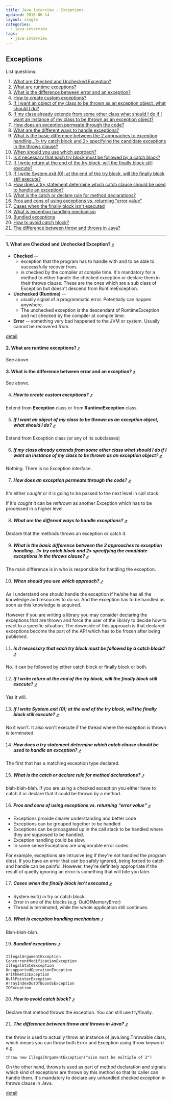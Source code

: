 ```yaml
---
title: Java Interview - Exceptions
updated: 2016-06-14
layout: single
categories:
  - java-interview
tags:
  - java-interview
---
```

Exceptions
---

List questions:

1. [What are Checked and Unchecked Exception?](#what-are-checked-and-unchecked-exception-10548exceptions)
1. [What are runtime exceptions?](#what-are-runtime-exceptions-10548exceptions)
1. [What is the difference between error and an exception?](#what-is-the-difference-between-error-and-an-exception-10548exceptions)
1. [How to create custom exceptions?](#how-to-create-custom-exceptions-)
1. [If I want an object of my class to be thrown as an exception object, what should I do?](#if-i-want-an-object-of-my-class-to-be-thrown-as-an-exception-object-what-should-i-do-)
1. [If my class already extends from some other class what should I do if I want an instance of my class to be thrown as an exception object?](#if-my-class-already-extends-from-some-other-class-what-should-i-do-if-i-want-an-instance-of-my-class-to-be-thrown-as-an-exception-object-)
1. [How does an exception permeate through the code?](#how-does-an-exception-permeate-through-the-code-)
1. [What are the different ways to handle exceptions?](#what-are-the-different-ways-to-handle-exceptions-)
1. [What is the basic difference between the 2 approaches to exception handling...1> try catch block and 2> specifying the candidate exceptions in the throws clause?](#what-is-the-basic-difference-between-the-2-approaches-to-exception-handling1-try-catch-block-and-2-specifying-the-candidate-exceptions-in-the-throws-clause-)
1. [When should you use which approach?](#when-should-you-use-which-approach-)
1. [Is it necessary that each try block must be followed by a catch block?](#is-it-necessary-that-each-try-block-must-be-followed-by-a-catch-block-)
1. [If I write return at the end of the try block, will the finally block still execute?](#if-i-write-return-at-the-end-of-the-try-block-will-the-finally-block-still-execute-)
1. [If I write System.exit (0); at the end of the try block, will the finally block still execute?](#if-i-write-systemexit-0-at-the-end-of-the-try-block-will-the-finally-block-still-execute-)
1. [How does a try statement determine which catch clause should be used to handle an exception?](#how-does-a-try-statement-determine-which-catch-clause-should-be-used-to-handle-an-exception-)
1. [What is the catch or declare rule for method declarations?](#what-is-the-catch-or-declare-rule-for-method-declarations-)
1. [Pros and cons of using exceptions vs. returning "error value"](#pros-and-cons-of-using-exceptions-vs-returning-error-value-)
1. [Cases when the finally block isn't executed](#cases-when-the-finally-block-isnt-executed-)
1. [What is exception handling mechanism](#what-is-exception-handling-mechanism-)
1. [Bundled exceptions](#bundled-exceptions-)
1. [How to avoid catch block?](#how-to-avoid-catch-block-)
1. [The difference between throw and throws in Java?]()

---

#### 1. What are Checked and Unchecked Exception? [&#10548;](#exceptions)

  * **Checked** --
    * exception that the program has to handle with and to be able to successfully recover from.
    * is checked by the compiler at compile time. It's mandatory for a method to either handle the checked exception or declare them in their throws clause. These are the ones which are a sub class of Exception but doesn't descend from RuntimeException.
  * **Unchecked (Runtime)** --
    * usually signal of a programmatic error. Potentially can happen anywhere.
    * The unchecked exception is the descendant of RuntimeException and not checked by the compiler at compile time.
  * **Error** -- something very bad happened to the JVM or system. Usually cannot be recovered from.
  
  [detail](http://java67.blogspot.sg/2012/12/difference-between-runtimeexception-and-checked-exception.html)

#### 2. What are runtime exceptions? [&#10548;](#exceptions)

  See above.

#### 3. What is the difference between error and an exception? [&#10548;](#exceptions)

  See above.

4. ##### How to create custom exceptions? [&#10548;](#exceptions)

  Extend from **Exception** class or from **RuntimeException** class.

5. ##### If I want an object of my class to be thrown as an exception object, what should I do? [&#10548;](#exceptions)

  Extend from Exception class (or any of its subclasses)

6. ##### If my class already extends from some other class what should I do if I want an instance of my class to be thrown as an exception object? [&#10548;](#exceptions)

  Nothing. There is no Exception interface.

7. ##### How does an exception permeate through the code? [&#10548;](#exceptions)

  It's either *caught* or it is going to be passed to the next level in call stack.

  If it's *caught* it can be *rethrown* as another Exception which has to be processed in a higher level.

8. ##### What are the different ways to handle exceptions? [&#10548;](#exceptions)

  Declare that the methods throws an exception or catch it.

9. ##### What is the basic difference between the 2 approaches to exception handling...1> try catch block and 2> specifying the candidate exceptions in the throws clause? [&#10548;](#exceptions)

  The main difference is in who is responsible for handling the exception.

10. ##### When should you use which approach? [&#10548;](#exceptions)

  As I understand one should handle the exception if he/she has all the knowledge and resources to do so. And the exception has to be handled as soon as this knowledge is acquired.

  However if you are writing a library you may consider declaring the exceptions that are thrown and force the user of the library to decide how to react to a specific situation. The downside of this approach is that declared exceptions become the part of the API which has to be frozen after being published.

11. ##### Is it necessary that each try block must be followed by a catch block? [&#10548;](#exceptions)

  No. It can be followed by either catch block or finally block or both.

12. ##### If I write return at the end of the try block, will the finally block still execute? [&#10548;](#exceptions)

  Yes it will.

13. ##### If I write System.exit (0); at the end of the try block, will the finally block still execute? [&#10548;](#exceptions)

  No it won't. It also won't execute if the thread where the exception is thrown is terminated.

14. ##### How does a try statement determine which catch clause should be used to handle an exception? [&#10548;](#exceptions)

  The first that has a matching exception type declared.

15. ##### What is the catch or declare rule for method declarations? [&#10548;](#exceptions)

  blah-blah-blah. If you are using a checked exception you either have to catch it or declare that it could be thrown by a method.

16. ##### Pros and cons of using exceptions vs. returning "error value" [&#10548;](#exceptions)

  * Exceptions provide clearer understanding and better code
  * Exceptions can be grouped together to be handled
  * Exceptions can be propagated up in the call stack to be handled where they are supposed to be handled.
  * Exception handling could be slow.
  * In some sense Exceptions are unignorable error codes.

  For example, exceptions are intrusive (eg if they're not handled the program dies).  If you have an error that can be safely ignored, being forced to catch and handle can be painful. However, they're definitely appropriate if the result of quietly ignoring an error is something that will bite you later.

17. ##### Cases when the finally block isn't executed [&#10548;](#exceptions)

  * System.exit() in try or catch block.
  * Error in one of the blocks (e.g. OutOfMemoryError)
  * Thread is terminated, while the whole application still continues.

18. ##### What is exception handling mechanism [&#10548;](#exceptions)

  Blah-blah-blah.

19. ##### Bundled exceptions [&#10548;](#exceptions)

  ```
  IllegalArgumentException
  ConcurrentModificationException
  IllegalStateException
  UnsupportedOperationException
  ArithmeticException
  NullPointerException
  ArrayIndexOutOfBoundsException
  IOException
  ```

20. ##### How to avoid catch block? [&#10548;](#exceptions)

  Declare that method throws the exception. You can still use try/finally.

21. ##### The difference between throw and throws in Java? [&#10548;](#exceptions)

  the throw is used to actually throw an instance of java.lang.Throwable class, which means you can throw both Error and Exception using throw keyword e.g.

  ```
  throw new IllegalArgumentException("size must be multiple of 2")
  ```

  On the other hand, throws is used as part of method declaration and signals which kind of exceptions are thrown by this method so that its caller can handle them. It's mandatory to declare any unhandled checked exception in throws clause in Java.

  [detail](http://javarevisited.blogspot.sg/2012/02/difference-between-throw-and-throws-in.html)
